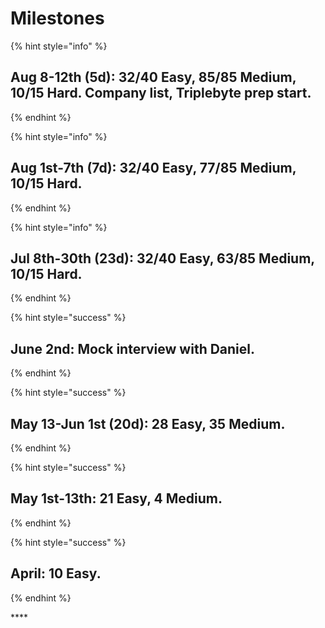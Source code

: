 # Milestones

{% hint style="info" %}
## **Aug 8-12th \(5d\):  32/40 Easy, 85/85 Medium, 10/15 Hard. Company list, Triplebyte prep start.** 
{% endhint %}

{% hint style="info" %}
## **Aug 1st-7th \(7d\): 32/40 Easy, 77/85 Medium, 10/15 Hard.**
{% endhint %}

{% hint style="info" %}
## **Jul 8th-30th \(23d\): 32/40 Easy, 63/85 Medium, 10/15 Hard.**
{% endhint %}

{% hint style="success" %}
## June 2nd: Mock interview with Daniel.  
{% endhint %}

{% hint style="success" %}
## **May 13-Jun 1st \(20d\): 28 Easy, 35 Medium.** 
{% endhint %}

{% hint style="success" %}
## May 1st-13th: 21 Easy, 4 Medium.
{% endhint %}

{% hint style="success" %}
## **April: 10 Easy.** 
{% endhint %}

\*\*\*\*


